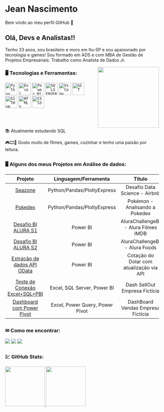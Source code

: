 <h1 align="left">Jean Nascimento</h1>
<p> Bem vindo ao meu perfil GitHub 👋
  
## Olá, Devs e Analistas!!

Tenho 33 anos, sou brasileiro e moro em Itu-SP e sou apaixonado por tecnologia e games! Sou formado em ADS e com MBA de Gestão de Projetos Empresariais.
Trabalho como Analista de Dados Jr.
  
<img width="200px" align="right" src="https://user-images.githubusercontent.com/95966908/154860602-f9724c72-e923-4a97-835b-dd7c7dc5cd26.png">
  
### 🖥️ Tecnologias e Ferramentas: 
<code><img width="40px" src="https://cdn.jsdelivr.net/gh/devicons/devicon/icons/python/python-original.svg" title = "Python"/></code>
<code><img width="40px" src="https://user-images.githubusercontent.com/95966908/154862938-254348e1-4291-448c-95ba-2daba1b33fb9.png" title = "Excel"/></code>
<code><img width="40px" src="https://user-images.githubusercontent.com/95966908/154862894-f215a9ce-9bcf-4f6e-ab59-43e1b8163431.png" title = "Power BI"/></code>
<code><img width="40px" src="https://cdn.jsdelivr.net/gh/devicons/devicon/icons/microsoftsqlserver/microsoftsqlserver-plain-wordmark.svg" title = "SQLSERVER"/></code>
<code><img width="40px" src="https://cdn.jsdelivr.net/gh/devicons/devicon/icons/visualstudio/visualstudio-plain.svg" title = "VsCode"/></code>
<code><img width="40px" src="https://cdn.jsdelivr.net/gh/devicons/devicon/icons/git/git-original.svg" title = "GIT"/></code>
<code><img width="40px" src="https://cdn.jsdelivr.net/gh/devicons/devicon/icons/github/github-original.svg" title = "GITHUB"/></code>
<code><img width="40px" src="https://cdn.jsdelivr.net/gh/devicons/devicon/icons/html5/html5-original-wordmark.svg" title = "HTML5"/></code>
<code><img width="40px" src="https://cdn.jsdelivr.net/gh/devicons/devicon/icons/css3/css3-original-wordmark.svg" title = "CSS3"/></code>

</br>
</br>
<div display="inline-block">
 <p align="left">📚 Atualmente estudando SQL</p>
 <p align="left">🎮🎞🍲 Gosto muito de filmes, games, cozinhar e tenho uma paixão por leitura.</p>
</div>

##

### 🖥️ Alguns dos meus Projetos em Análise de dados: 
Projeto | Linguagem/Ferramenta | Título 
 :---: |:---: |:---: |
[Seazone](https://github.com/jnascimentocode/desafio-data-science) | Python/Pandas/PlotlyExpress | Desafio Data Science - Airbnb
[Pokedex](https://github.com/jnascimentocode/analise-pokedex)|  Python/Pandas/PlotlyExpress | Pokémon - Analisando a Pokedex
[Desafio BI ALURA S1](https://github.com/jnascimentocode/AluraChallengeBI) | Power BI | AluraChallengeBI - Alura Filmes IMDB
[Desafio BI ALURA S2](https://github.com/jnascimentocode/Alura-Foods) | Power BI | AluraChallengeBI - Alura Foods
[Extração de dados API OData ](https://github.com/jnascimentocode/Cota-o-Dolar-PBI-com-API) | Power BI | Cotação do Dolar com atualização via API
[Teste de Conexão Excel+SQL+PBI](https://github.com/jnascimentocode/SellOut-SQL-PBI) | Excel, SQL Server, Power BI | Dash SellOut Empresa Fictícia
[Dashboard com Power Pivot](https://github.com/jnascimentocode/DashBoard_Vendas) | Excel, Power Query, Power Pivot | DashBoard Vendas Empresa Fictícia



##
### ✉ Como me encontrar:
<div>   
  <a href="https://www.instagram.com/jean_suman/" target="_blank"><img src="https://img.shields.io/badge/-Instagram-%23E4405F?style=for-the-badge&logo=instagram&logoColor=white" target="_blank"></a>
  <a href = "mailto:jean.suman@gmail.com"><img src="https://img.shields.io/badge/-Gmail-%23333?style=for-the-badge&logo=gmail&logoColor=white" target="_blank"></a>
  <a href="https://www.linkedin.com/in/jeanfelipenascimento/" target="_blank"><img src="https://img.shields.io/badge/-LinkedIn-%230077B5?style=for-the-badge&logo=linkedin&logoColor=white" target="_blank"></a> 

</div>

##
### 💹 GitHub Stats:
<div>
  <a href="https://github.com/jnascimentocode">
  <img height="130em" src="https://github-readme-stats.vercel.app/api?username=jnascimentocode&show_icons=true&theme=dark&include_all_commits=true&count_private=true"/>
  <img height="130em" src="https://github-readme-stats.vercel.app/api/top-langs/?username=jnascimentocode&layout=compact&langs_count=7&theme=dark"/>
</div>   

</p>
  
  
